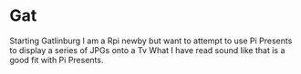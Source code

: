 # Gat
Starting Gatlinburg
I am a Rpi newby but want to attempt to use Pi Presents to display a series of JPGs onto a Tv
What I have read sound like that is a good fit with Pi Presents.
